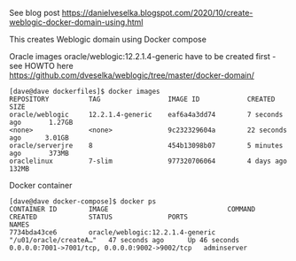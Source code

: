 See blog post https://danielveselka.blogspot.com/2020/10/create-weblogic-docker-domain-using.html

This creates Weblogic domain using Docker compose

Oracle images oracle/weblogic:12.2.1.4-generic have to be created first - see HOWTO here  https://github.com/dveselka/weblogic/tree/master/docker-domain/

```
[dave@dave dockerfiles]$ docker images
REPOSITORY          TAG                 IMAGE ID            CREATED             SIZE
oracle/weblogic     12.2.1.4-generic    eaf6a4a3dd74        7 seconds ago       1.27GB
<none>              <none>              9c232329604a        22 seconds ago      3.01GB
oracle/serverjre    8                   454b13098b07        5 minutes ago       373MB
oraclelinux         7-slim              977320706064        4 days ago          132MB
```


Docker container 
```
[dave@dave docker-compose]$ docker ps
CONTAINER ID        IMAGE                              COMMAND                  CREATED             STATUS              PORTS                                            NAMES
7734bda43ce6        oracle/weblogic:12.2.1.4-generic   "/u01/oracle/createA…"   47 seconds ago      Up 46 seconds       0.0.0.0:7001->7001/tcp, 0.0.0.0:9002->9002/tcp   adminserver
```
